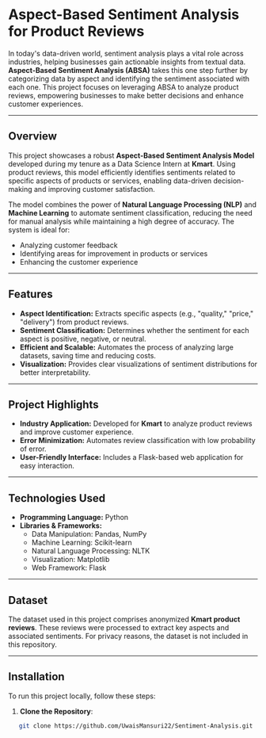 # **Aspect-Based Sentiment Analysis for Product Reviews**

In today's data-driven world, sentiment analysis plays a vital role across industries, helping businesses gain actionable insights from textual data. **Aspect-Based Sentiment Analysis (ABSA)** takes this one step further by categorizing data by aspect and identifying the sentiment associated with each one. This project focuses on leveraging ABSA to analyze product reviews, empowering businesses to make better decisions and enhance customer experiences.

---

## **Overview**

This project showcases a robust **Aspect-Based Sentiment Analysis Model** developed during my tenure as a Data Science Intern at **Kmart**. Using product reviews, this model efficiently identifies sentiments related to specific aspects of products or services, enabling data-driven decision-making and improving customer satisfaction.

The model combines the power of **Natural Language Processing (NLP)** and **Machine Learning** to automate sentiment classification, reducing the need for manual analysis while maintaining a high degree of accuracy. The system is ideal for:
- Analyzing customer feedback
- Identifying areas for improvement in products or services
- Enhancing the customer experience

---

## **Features**

- **Aspect Identification:** Extracts specific aspects (e.g., "quality," "price," "delivery") from product reviews.
- **Sentiment Classification:** Determines whether the sentiment for each aspect is positive, negative, or neutral.
- **Efficient and Scalable:** Automates the process of analyzing large datasets, saving time and reducing costs.
- **Visualization:** Provides clear visualizations of sentiment distributions for better interpretability.

---

## **Project Highlights**

- **Industry Application:** Developed for **Kmart** to analyze product reviews and improve customer experience.
- **Error Minimization:** Automates review classification with low probability of error.
- **User-Friendly Interface:** Includes a Flask-based web application for easy interaction.

---

## **Technologies Used**

- **Programming Language:** Python
- **Libraries & Frameworks:**
  - Data Manipulation: Pandas, NumPy
  - Machine Learning: Scikit-learn
  - Natural Language Processing: NLTK
  - Visualization: Matplotlib
  - Web Framework: Flask

---

## **Dataset**

The dataset used in this project comprises anonymized **Kmart product reviews**. These reviews were processed to extract key aspects and associated sentiments. For privacy reasons, the dataset is not included in this repository.

---

## **Installation**

To run this project locally, follow these steps:

1. **Clone the Repository**:
```bash
   git clone https://github.com/UwaisMansuri22/Sentiment-Analysis.git
  